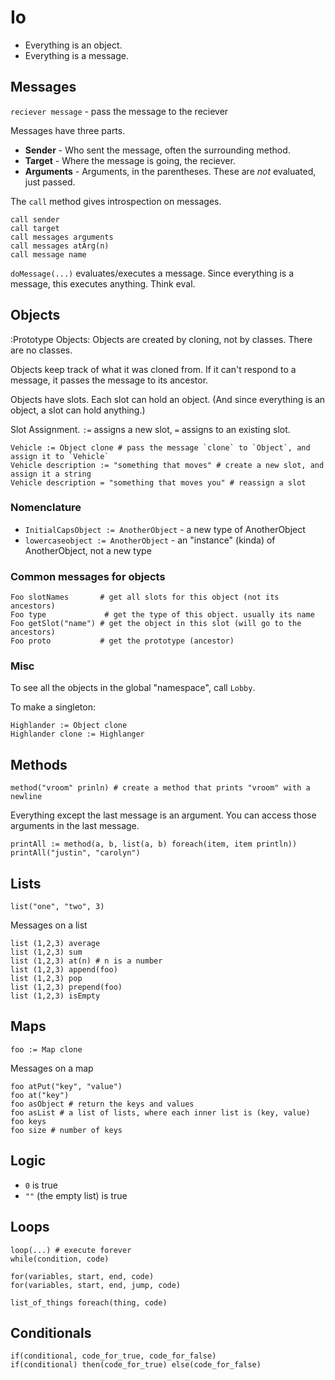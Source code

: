 # Io

 - Everything is an object.
 - Everything is a message.

## Messages

`reciever message` - pass the message to the reciever

Messages have three parts.

 - **Sender** - Who sent the message, often the surrounding method.
 - **Target** - Where the message is going, the reciever.
 - **Arguments** - Arguments, in the parentheses. These are *not* evaluated, just passed.

The `call` method gives introspection on messages.

    call sender
    call target
    call messages arguments
    call messages atArg(n)
    call message name

`doMessage(...)` evaluates/executes a message. Since everything is a message, this executes anything. Think eval.


## Objects

:Prototype Objects: Objects are created by cloning, not by classes. There are no classes.

Objects keep track of what it was cloned from. If it can't respond to a message, it passes the message to its ancestor.

Objects have slots. Each slot can hold an object. (And since everything is an object, a slot can hold anything.)

Slot Assignment. `:=` assigns a new slot, `=` assigns to an existing slot.

    Vehicle := Object clone # pass the message `clone` to `Object`, and assign it to `Vehicle`
    Vehicle description := "something that moves" # create a new slot, and assign it a string
    Vehicle description = "something that moves you" # reassign a slot


### Nomenclature

 - `InitialCapsObject := AnotherObject` - a new type of AnotherObject
 - `lowercaseobject := AnotherObject` - an "instance" (kinda) of AnotherObject, not a new type


### Common messages for objects

    Foo slotNames       # get all slots for this object (not its ancestors)
    Foo type             # get the type of this object. usually its name
    Foo getSlot("name") # get the object in this slot (will go to the ancestors)
    Foo proto           # get the prototype (ancestor)


### Misc

To see all the objects in the global "namespace", call `Lobby`.

To make a singleton:

    Highlander := Object clone
    Highlander clone := Highlanger


## Methods

    method("vroom" prinln) # create a method that prints "vroom" with a newline

Everything except the last message is an argument. You can access those arguments in the last message.

    printAll := method(a, b, list(a, b) foreach(item, item println))
    printAll("justin", "carolyn")


## Lists

    list("one", "two", 3)

Messages on a list

    list (1,2,3) average
    list (1,2,3) sum
    list (1,2,3) at(n) # n is a number
    list (1,2,3) append(foo)
    list (1,2,3) pop
    list (1,2,3) prepend(foo)
    list (1,2,3) isEmpty


## Maps

    foo := Map clone

Messages on a map

    foo atPut("key", "value")
    foo at("key")
    foo asObject # return the keys and values
    foo asList # a list of lists, where each inner list is (key, value)
    foo keys
    foo size # number of keys

## Logic

 - `0` is true
 - `""` (the empty list) is true


## Loops

    loop(...) # execute forever
    while(condition, code)
    
    for(variables, start, end, code)
    for(variables, start, end, jump, code)
    
    list_of_things foreach(thing, code)


## Conditionals

    if(conditional, code_for_true, code_for_false)
    if(conditional) then(code_for_true) else(code_for_false)

